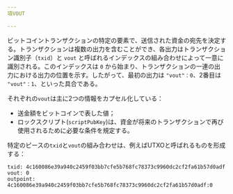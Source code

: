 ```yaml
---
項VOUT

---
```

ビットコイントランザクションの特定の要素で、送信された資金の宛先を決定する。トランザクションは複数の出力を含むことができ、各出力はトランザクション識別子（`txid`）と `vout` と呼ばれるインデックスの組み合わせによって一意に識別される。このインデックスは `0` から始まり、トランザクションの一連の出力における出力の位置を示す。したがって、最初の出力は `"vout"：0`、2番目は `"vout"：1`、といった具合である。

それぞれの`vout`は主に2つの情報をカプセル化している：


- 送金額をビットコインで表した値；
- ロックスクリプト(`scriptPubKey`)は、資金が将来のトランザクションで再び使用されるために必要な条件を規定する。

特定のピースの`txid`と`vout`の組み合わせは、例えばUTXOと呼ばれるものを形成する：

```text
txid: 4c160086e39a940c2459f03bb7cfe5b768fc78373c9960dc2cf2fa61b57d0adf
vout: 0
outpoint: 4c160086e39a940c2459f03bb7cfe5b768fc78373c9960dc2cf2fa61b57d0adf:0
```
